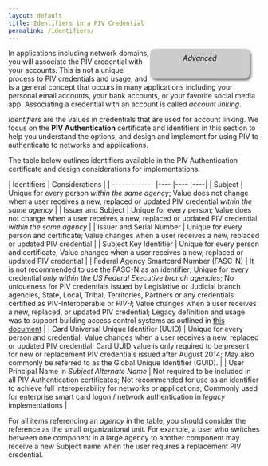 ```yaml
---
layout: default
title: Identifiers in a PIV Credential
permalink: /identifiers/
---
```


<div style="float:right; padding:10px; margin-right:20px; border-radius:10px; width:180px; height:40px; box-shadow:3px 3px 5px 0px; text-align:center; background-color:#CCC; color:#666666">
<div style="color:#000000">
<em>Advanced</em>
</div>
</div>

In applications including network domains, you will associate the PIV credential with your accounts.  This is not a unique process to PIV credentials and usage, and is a general concept that occurs in many applications including your personal email accounts, your bank accounts, or your favorite social media app.  Associating a credential with an account is called _account linking_.

_Identifiers_ are the values in credentials that are used for account linking.  We focus on the **PIV Authentication** certificate and identifiers in this section to help you understand the options, and design and implement for using PIV to authenticate to networks and applications.

<!-- TODO: Insert note referencing FICAM architecture and designing to a centralized identity and access management model or federated model** -->

The table below outlines identifiers available in the PIV Authentication certificate and design considerations for implementations.

| Identifiers              | Considerations |
| -------------            |----            |----                   |----|
| Subject      |  Unique for every person _within the same agency_; Value does not change when a user receives a new, replaced or updated PIV credential _within the same agency_ |
| Issuer and Subject      | Unique for every person; Value does not change when a user receives a new, replaced or updated PIV credential _within the same agency_ |
| Issuer and Serial Number   | Unique for every person and certificate; Value changes when a user receives a new, replaced or updated PIV credential |
| Subject Key Identifier  | Unique for every person and certificate; Value changes when a user receives a new, replaced or updated PIV credential |
| Federal Agency Smartcard Number (FASC-N)   | It is not recommended to use the FASC-N as an identifier; Unique for every credential _only within the US Federal Executive branch agencies_; No uniqueness for PIV credentials issued by Legislative or Judicial branch agencies, State, Local, Tribal, Territories, Partners or any credentials certified as PIV-Interoperable or _PIV-I_; Value changes when a user receives a new, replaced, or updated PIV credential; Legacy definition and usage was to support building access control systems as outlined in [this document](https://www.idmanagement.gov/IDM/servlet/fileField?entityId=ka0t0000000KyuCAAS&field=File__Body__s) |
| Card Universal Unique Identifier (UUID)      |   Unique for every person and credential; Value changes when a user receives a new, replaced or updated PIV credential; Card UUID value is only required to be present for new or replacement PIV credentials issued after August 2014; May also commonly be referred to as the Global Unique Identifier (GUID). |
| User Principal Name in _Subject Alternate Name_   |  Not required to be included in all PIV Authentication certificates; Not recommended for use as an identifier to achieve full interoperability for networks or applications; Commonly used for enterprise smart card logon / network authentication in _legacy_ implementations |

For all items referencing an _agency_ in the table, you should consider the reference as the small organizational unit.  For example, a user who switches between one component in a large agency to another component may receive a new Subject name when the user requires a replacement PIV credential.
